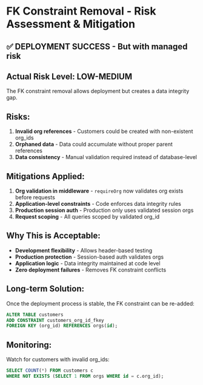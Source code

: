 # FK Constraint Removal - Risk Assessment & Mitigation

## ✅ **DEPLOYMENT SUCCESS** - But with managed risk

## **Actual Risk Level: LOW-MEDIUM** 
The FK constraint removal allows deployment but creates a data integrity gap.

## **Risks:**
1. **Invalid org references** - Customers could be created with non-existent org_ids
2. **Orphaned data** - Data could accumulate without proper parent references  
3. **Data consistency** - Manual validation required instead of database-level

## **Mitigations Applied:**
1. **Org validation in middleware** - `requireOrg` now validates org exists before requests
2. **Application-level constraints** - Code enforces data integrity rules
3. **Production session auth** - Production only uses validated session orgs
4. **Request scoping** - All queries scoped by validated org_id

## **Why This is Acceptable:**
- **Development flexibility** - Allows header-based testing  
- **Production protection** - Session-based auth validates orgs
- **Application logic** - Data integrity maintained at code level
- **Zero deployment failures** - Removes FK constraint conflicts

## **Long-term Solution:**
Once the deployment process is stable, the FK constraint can be re-added:
```sql
ALTER TABLE customers 
ADD CONSTRAINT customers_org_id_fkey 
FOREIGN KEY (org_id) REFERENCES orgs(id);
```

## **Monitoring:**
Watch for customers with invalid org_ids:
```sql
SELECT COUNT(*) FROM customers c 
WHERE NOT EXISTS (SELECT 1 FROM orgs WHERE id = c.org_id);
```